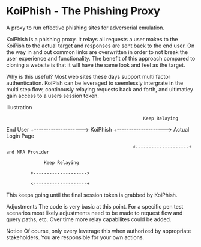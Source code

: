 # KoiPhish - The Phishing Proxy

A proxy to run effective phishing sites for adverserial emulation.

KoiPhish is a phishing proxy. It relays all requests a user makes to the KoiPish to the actual target and responses are sent back to the end user. On the way in and out common links are overwritten in order to not break the user experience and functionality. The benefit of this approach compared to cloning a website is that it will have the same look and feel as the target.

Why is this useful?
Most web sites these days support multi factor authentication. KoiPish can be leveraged to seemlessly intergrate in the multi step flow,  continously relaying requests back and forth, and ultimatley gain access to a users session token.

Illustration

                                                       Keep Relaying
                                                       
End User     +-------------------->    KoiPhish    +-------------------->    Actual Login Page

                                                   <--------------------+     and MFA Provider
                                                   
                  Keep Relaying
                  
             +--------------------> 
             
             <--------------------+                           
             
             
                                              
This keeps going until the final session token is grabbed by KoiPhish.

Adjustments
The code is very basic at this point. For a specific pen test scenarios most likely adjustments need to be made to request flow and query paths, etc. Over time more relay capabilites could be added.

Notice
Of course, only every leverage this when authorized by appropriate stakeholders. You are responsible for your own actions.
